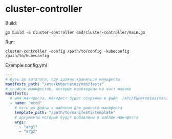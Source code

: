 # cluster-controller

Build:

    go build -o cluster-controller cmd/cluster-controller/main.go

Run:

    cluster-controller -config /path/to/config -kubeconfig /path/to/kubeconfig

Example config.yml

```yaml
---
# путь до каталога, где должны храниться манифесты
manifests_path: "/etc/kubernetes/manifests"
# спаисок манифестов, которые необходимы на хост машине
manifests:
  # имя манифеста, манифест будет сохранен в файл  /etc/kubernetes/manifests/{name}.yaml
  - name: "etcd"
    # путь до файла с шаблном для данного манифеста
    template_path: "/path/to/manifests/template"
    # аргументы которые будут добавлены в шаблон манифеста
    args:
      - "arg1"
      - "arg2"
```
